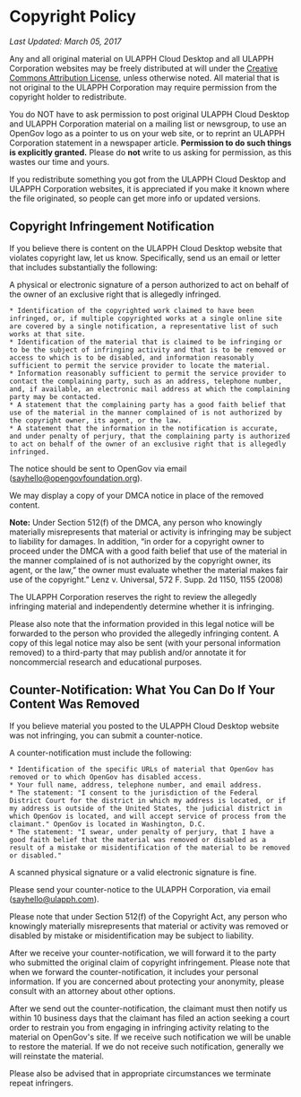 # Copyright Policy

_Last Updated: March 05, 2017_

Any and all original material on ULAPPH Cloud Desktop and all ULAPPH Corporation websites may be freely distributed at will under the [Creative Commons Attribution License](http://www.google.com/url?q=http%3A%2F%2Fcreativecommons.org%2Flicenses%2Fby%2F3.0%2Fus%2F&sa=D&sntz=1&usg=AFQjCNGVpbB9Qi9daLWE6wfFrscDlYS3Ww), unless otherwise noted. All material that is not original to the ULAPPH Corporation may require permission from the copyright holder to redistribute.

You do NOT have to ask permission to post original ULAPPH Cloud Desktop and ULAPPH Corporation material on a mailing list or newsgroup, to use an OpenGov logo as a pointer to us on your web site, or to reprint an ULAPPH Corporation statement in a newspaper article. **Permission to do such things is explicitly granted.** Please do **not** write to us asking for permission, as this wastes our time and yours.

If you redistribute something you got from the ULAPPH Cloud Desktop and ULAPPH Corporation websites, it is appreciated if you make it known where the file originated, so people can get more info or updated versions.

## Copyright Infringement Notification

If you believe there is content on the ULAPPH Cloud Desktop website that violates copyright law, let us know. Specifically, send us an email or letter that includes substantially the following:

A physical or electronic signature of a person authorized to act on behalf of the owner of an exclusive right that is allegedly infringed.

	* Identification of the copyrighted work claimed to have been infringed, or, if multiple copyrighted works at a single online site are covered by a single notification, a representative list of such works at that site.
	* Identification of the material that is claimed to be infringing or to be the subject of infringing activity and that is to be removed or access to which is to be disabled, and information reasonably sufficient to permit the service provider to locate the material.
	* Information reasonably sufficient to permit the service provider to contact the complaining party, such as an address, telephone number, and, if available, an electronic mail address at which the complaining party may be contacted.
	* A statement that the complaining party has a good faith belief that use of the material in the manner complained of is not authorized by the copyright owner, its agent, or the law.
	* A statement that the information in the notification is accurate, and under penalty of perjury, that the complaining party is authorized to act on behalf of the owner of an exclusive right that is allegedly infringed.

The notice should be sent to OpenGov via email (sayhello@opengovfoundation.org).

We may display a copy of your DMCA notice in place of the removed content.

**Note:** Under Section 512(f) of the DMCA, any person who knowingly materially misrepresents that material or activity is infringing may be subject to liability for damages. In addition, “in order for a copyright owner to proceed under the DMCA with a good faith belief that use of the material in the manner complained of is not authorized by the copyright owner, its agent, or the law,” the owner must evaluate whether the material makes fair use of the copyright.” Lenz v. Universal, 572 F. Supp. 2d 1150, 1155 (2008)

The ULAPPH Corporation reserves the right to review the allegedly infringing material and independently determine whether it is infringing.

Please also note that the information provided in this legal notice will be forwarded to the person who provided the allegedly infringing content. A copy of this legal notice may also be sent (with your personal information removed) to a third-party that may publish and/or annotate it for noncommercial research and educational purposes.

## Counter-Notification: What You Can Do If Your Content Was Removed

If you believe material you posted to the ULAPPH Cloud Desktop website was not infringing, you can submit a counter-notice.

A counter-notification must include the following:

	* Identification of the specific URLs of material that OpenGov has removed or to which OpenGov has disabled access.
	* Your full name, address, telephone number, and email address.
	* The statement: "I consent to the jurisdiction of the Federal District Court for the district in which my address is located, or if my address is outside of the United States, the judicial district in which OpenGov is located, and will accept service of process from the claimant." OpenGov is located in Washington, D.C.
	* The statement: "I swear, under penalty of perjury, that I have a good faith belief that the material was removed or disabled as a result of a mistake or misidentification of the material to be removed or disabled."

A scanned physical signature or a valid electronic signature is fine.

Please send your counter-notice to the ULAPPH Corporation, via email (sayhello@ulapph.com).

Please note that under Section 512(f) of the Copyright Act, any person who knowingly materially misrepresents that material or activity was removed or disabled by mistake or misidentification may be subject to liability.

After we receive your counter-notification, we will forward it to the party who submitted the original claim of copyright infringement. Please note that when we forward the counter-notification, it includes your personal information. If you are concerned about protecting your anonymity, please consult with an attorney about other options.

After we send out the counter-notification, the claimant must then notify us within 10 business days that the claimant has filed an action seeking a court order to restrain you from engaging in infringing activity relating to the material on OpenGov's site. If we receive such notification we will be unable to restore the material. If we do not receive such notification, generally we will reinstate the material.

Please also be advised that in appropriate circumstances we terminate repeat infringers.
